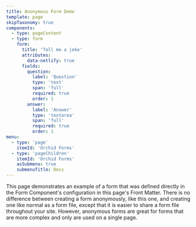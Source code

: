 ```yaml
---
title: Anonymous Form Demo
template: page
skipTaxonomy: true
components:
  - type: pageContent
  - type: form
    form: 
      title: 'Tell me a joke'
      attributes:
        data-netlify: true
      fields:
        question:
          label: 'Question'
          type: 'text'
          span: 'full'
          required: true
          order: 1
        answer:
          label: 'Answer'
          type: 'textarea'
          span: 'full'
          required: true
          order: 1
menu:
  - type: 'page'
    itemId: 'Orchid Forms'
  - type: 'pageChildren'
    itemId: 'Orchid Forms'
    asSubmenu: true
    submenuTitle: Docs
---
```


This page demonstrates an example of a form that was defined directly in the Form Component's configuration in this 
page's Front Matter. There is no difference between creating a form anonymously, like this one, and creating one like 
normal as a form file, except that it is easier to share a form file throughout your site. However, anonymous forms are
great for forms that are more complex and only are used on a single page.